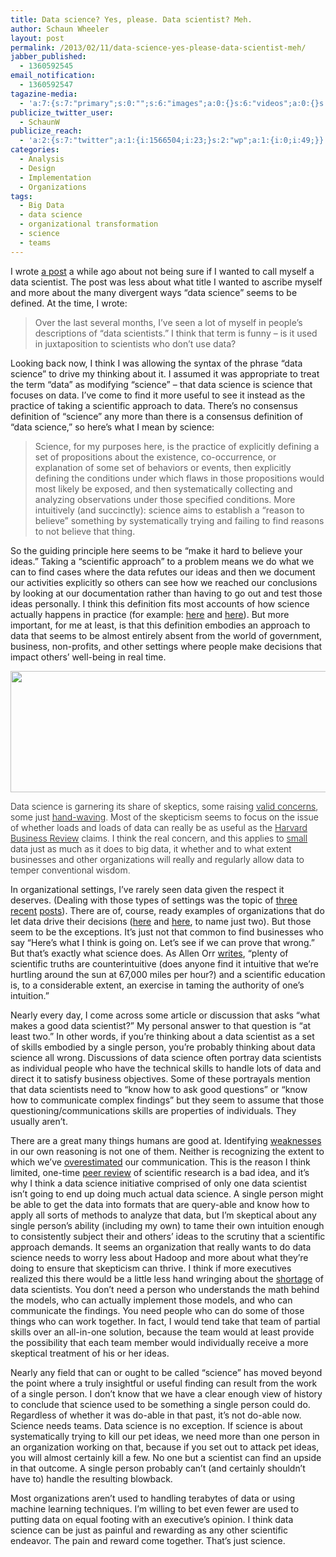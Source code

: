 ```yaml
---
title: Data science? Yes, please. Data scientist? Meh.
author: Schaun Wheeler
layout: post
permalink: /2013/02/11/data-science-yes-please-data-scientist-meh/
jabber_published:
  - 1360592545
email_notification:
  - 1360592547
tagazine-media:
  - 'a:7:{s:7:"primary";s:0:"";s:6:"images";a:0:{}s:6:"videos";a:0:{}s:11:"image_count";i:0;s:6:"author";s:8:"20450928";s:7:"blog_id";s:8:"32115977";s:9:"mod_stamp";s:19:"2013-02-11 14:22:21";}'
publicize_twitter_user:
  - SchaunW
publicize_reach:
  - 'a:2:{s:7:"twitter";a:1:{i:1566504;i:23;}s:2:"wp";a:1:{i:0;i:49;}}'
categories:
  - Analysis
  - Design
  - Implementation
  - Organizations
tags:
  - Big Data
  - data science
  - organizational transformation
  - science
  - teams
---
```

I wrote [a post][1] a while ago about not being sure if I wanted to call myself a data scientist. The post was less about what title I wanted to ascribe myself and more about the many divergent ways “data science” seems to be defined. At the time, I wrote:<!--more-->

> <p dir="ltr">
>   Over the last several months, I’ve seen a lot of myself in people’s descriptions of “data scientists.” I think that term is funny – is it used in juxtaposition to scientists who don’t use data?
> </p>

Looking back now, I think I was allowing the syntax of the phrase “data science” to drive my thinking about it. I assumed it was appropriate to treat the term “data” as modifying “science” – that data science is science that focuses on data. I’ve come to find it more useful to see it instead as the practice of taking a scientific approach to data. There’s no consensus definition of “science” any more than there is a consensus definition of “data science,” so here’s what I mean by science:

> <p dir="ltr">
>   Science, for my purposes here, is the practice of explicitly defining a set of propositions about the existence, co-occurrence, or explanation of some set of behaviors or events, then explicitly defining the conditions under which flaws in those propositions would most likely be exposed, and then systematically collecting and analyzing observations under those specified conditions. More intuitively (and succinctly): science aims to establish a “reason to believe” something by systematically trying and failing to find reasons to not believe that thing.
> </p>

So the guiding principle here seems to be “make it hard to believe your ideas.” Taking a “scientific approach” to a problem means we do what we can to find cases where the data refutes our ideas and then we document our activities explicitly so others can see how we reached our conclusions by looking at our documentation rather than having to go out and test those ideas personally. I think this definition fits most accounts of how science actually happens in practice (for example: [here][2] and [here][3]). But more important, for me at least, is that this definition embodies an approach to data that seems to be almost entirely absent from the world of government, business, non-profits, and other settings where people make decisions that impact others’ well-being in real time.

<b id="internal-source-marker_0.6802780779544264"><a href="http://dilbert.com/strips/comic/2010-08-11/"> <img alt="" src="https://lh4.googleusercontent.com/dZvJdlSTGBUQMVBHhkdQpEb_Y53sv6-ZlWhJEC0yvGGxqnqq7NDxDwB96eH4SMNHUfx7GdEoTcNgWMVTeBhypUCqH_r8q1eWvt9U-uU_HvjRCgtv2Dg95A1Gza-4kDvsuA" width="624px;" height="194px;" /></a><br /> </b>

<b id="internal-source-marker_0.6802780779544264"><span style="font-weight:300;">Data science is garnering its share of skeptics, some raising </span><a style="font-weight:300;" href="http://www.attiviogithub.io/55-industry-insights/1195-big-data-morphs.html">valid concerns</a><span style="font-weight:300;">, some just </span><a style="font-weight:300;" href="http://scn.sap.com/community/business-trends/blog/2013/01/07/data-science-buyer-beware">hand-waving</a><span style="font-weight:300;">. Most of the skepticism seems to focus on the issue of whether loads and loads of data can really be as useful as the </span><a style="font-weight:300;" href="http://hbr.org/2012/10/data-scientist-the-sexiest-job-of-the-21st-century/ar/1">Harvard Business Review</a><span style="font-weight:300;"> claims. I think the real concern, and this applies to </span><a style="font-weight:300;" href="http://houseofstones.me/2012/11/13/big-data-of-all-sizes-how-to-turn-a-regular-organization-into-a-data-driven-organization/">small</a><span style="font-weight:300;"> data just as much as it does to big data, it whether and to what extent businesses and other organizations will really and regularly allow data to temper conventional wisdom.</span></b>

In organizational settings, I’ve rarely seen data given the respect it deserves. (Dealing with those types of settings was the topic of [three][4] [recent][5] [posts][6]). There are of, course, ready examples of organizations that do let data drive their decisions ([here][7] and [here][8], to name just two). But those seem to be the exceptions. It’s just not that common to find businesses who say “Here’s what I think is going on. Let’s see if we can prove that wrong.” But that’s exactly what science does. As Allen Orr [writes][9], “plenty of scientific truths are counterintuitive (does anyone find it intuitive that we’re hurtling around the sun at 67,000 miles per hour?) and a scientific education is, to a considerable extent, an exercise in taming the authority of one’s intuition.”

Nearly every day, I come across some article or discussion that asks “what makes a good data scientist?” My personal answer to that question is “at least two.” In other words, if you’re thinking about a data scientist as a set of skills embodied by a single person, you’re probably thinking about data science all wrong. Discussions of data science often portray data scientists as individual people who have the technical skills to handle lots of data and direct it to satisfy business objectives. Some of these portrayals mention that data scientists need to “know how to ask good questions” or “know how to communicate complex findings” but they seem to assume that those questioning/communications skills are properties of individuals. They usually aren’t.

There are a great many things humans are good at. Identifying [weaknesses][10] in our own reasoning is not one of them. Neither is recognizing the extent to which we’ve [overestimated][11] our communication. This is the reason I think limited, one-time [peer review][12] of scientific research is a bad idea, and it’s why I think a data science initiative comprised of only one data scientist isn’t going to end up doing much actual data science. A single person might be able to get the data into formats that are query-able and know how to apply all sorts of methods to analyze that data, but I’m skeptical about any single person’s ability (including my own) to tame their own intuition enough to consistently subject their and others’ ideas to the scrutiny that a scientific approach demands. It seems an organization that really wants to do data science needs to worry less about Hadoop and more about what they’re doing to ensure that skepticism can thrive. I think if more executives realized this there would be a little less hand wringing about the [shortage][13] of data scientists. You don’t need a person who understands the math behind the models, who can actually implement those models, and who can communicate the findings. You need people who can do some of those things who can work together. In fact, I would tend take that team of partial skills over an all-in-one solution, because the team would at least provide the possibility that each team member would individually receive a more skeptical treatment of his or her ideas.

Nearly any field that can or ought to be called “science” has moved beyond the point where a truly insightful or useful finding can result from the work of a single person. I don’t know that we have a clear enough view of history to conclude that science used to be something a single person could do. Regardless of whether it was do-able in that past, it’s not do-able now. Science needs teams. Data science is no exception. If science is about systematically trying to kill our pet ideas, we need more than one person in an organization working on that, because if you set out to attack pet ideas, you will almost certainly kill a few. No one but a scientist can find an upside in that outcome. A single person probably can’t (and certainly shouldn’t have to) handle the resulting blowback.

Most organizations aren’t used to handling terabytes of data or using machine learning techniques. I’m willing to bet even fewer are used to putting data on equal footing with an executive’s opinion. I think data science can be just as painful and rewarding as any other scientific endeavor. The pain and reward come together. That’s just science.

 [1]: http://houseofstones.me/2012/09/06/trying-to-figure-out-why-i-dont-want-to-call-myself-a-data-scientist/
 [2]: http://www.amazon.com/Creating-Scientific-Concepts-Bradford-Books/dp/0262141051
 [3]: http://en.wikipedia.org/wiki/Demarcation_problem
 [4]: http://houseofstones.me/2012/11/15/bottom-up-creation-of-data-driven-capabilities-automate-your-work/
 [5]: http://houseofstones.me/2012/11/28/bottom-up-creation-of-data-driven-capabilities-weak-supporters-10-strong-support/
 [6]: http://houseofstones.me/2012/12/05/bottom-up-creation-of-data-driven-capabilities-show-dont-tell/
 [7]: http://smartdatacollective.com/bernardmarr/85871/analytics-google-great-example-data-driven-decision-making
 [8]: http://www.businessweek.com/articles/2012-11-29/the-science-behind-those-obama-campaign-e-mails?56a4b19d=t
 [9]: http://www.nybooks.com/articles/archives/2013/feb/07/awaiting-new-darwin/?pagination=false
 [10]: http://www.sjsu.edu/people/anand.vaidya/courses/c5/s2/Why%20Do%20Humans%20Reason%20Sperber.pdf
 [11]: http://5harad.com/papers/friendsense.pdf
 [12]: http://houseofstones.me/2012/06/13/we-dont-need-better-research-we-need-more-research-with-search-options/
 [13]: http://online.wsj.com/article/SB10001424052702304723304577365700368073674.html